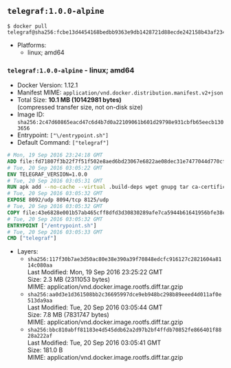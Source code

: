 ## `telegraf:1.0.0-alpine`

```console
$ docker pull telegraf@sha256:fcbe13d4454168bedbb9363e9db1428721d88ecde242158b43af23425c4d3177
```

-	Platforms:
	-	linux; amd64

### `telegraf:1.0.0-alpine` - linux; amd64

-	Docker Version: 1.12.1
-	Manifest MIME: `application/vnd.docker.distribution.manifest.v2+json`
-	Total Size: **10.1 MB (10142981 bytes)**  
	(compressed transfer size, not on-disk size)
-	Image ID: `sha256:2c47d60865eacd47c6d4b7d0a22109061b601d29798e931cbfb65eecb1303656`
-	Entrypoint: `["\/entrypoint.sh"]`
-	Default Command: `["telegraf"]`

```dockerfile
# Mon, 19 Sep 2016 23:24:18 GMT
ADD file:fd71807f3b22f7f51f502e8aed6bd23067e6822ae08dec31e7477044d770cf48 in / 
# Tue, 20 Sep 2016 03:05:22 GMT
ENV TELEGRAF_VERSION=1.0.0
# Tue, 20 Sep 2016 03:05:31 GMT
RUN apk add --no-cache --virtual .build-deps wget gnupg tar ca-certificates &&     update-ca-certificates &&     gpg --keyserver hkp://ha.pool.sks-keyservers.net         --recv-keys 05CE15085FC09D18E99EFB22684A14CF2582E0C5 &&     wget -q https://dl.influxdata.com/telegraf/releases/telegraf-${TELEGRAF_VERSION}-static_linux_amd64.tar.gz.asc &&     wget -q https://dl.influxdata.com/telegraf/releases/telegraf-${TELEGRAF_VERSION}-static_linux_amd64.tar.gz &&     gpg --batch --verify telegraf-${TELEGRAF_VERSION}-static_linux_amd64.tar.gz.asc telegraf-${TELEGRAF_VERSION}-static_linux_amd64.tar.gz &&     mkdir -p /usr/src /etc/telegraf &&     tar -C /usr/src -xzf telegraf-${TELEGRAF_VERSION}-static_linux_amd64.tar.gz &&     mv /usr/src/telegraf*/telegraf.conf /etc/telegraf/ &&     chmod +x /usr/src/telegraf*/* &&     cp -a /usr/src/telegraf*/* /usr/bin/ &&     rm -rf *.tar.gz* /usr/src /root/.gnupg &&     apk del .build-deps
# Tue, 20 Sep 2016 03:05:32 GMT
EXPOSE 8092/udp 8094/tcp 8125/udp
# Tue, 20 Sep 2016 03:05:32 GMT
COPY file:43e6828e001b57ab465cff8dfd3d30830289afe7ca5944b61641956bfe38cd1c in /entrypoint.sh 
# Tue, 20 Sep 2016 03:05:32 GMT
ENTRYPOINT ["/entrypoint.sh"]
# Tue, 20 Sep 2016 03:05:33 GMT
CMD ["telegraf"]
```

-	Layers:
	-	`sha256:117f30b7ae3d50ac80e38e390a39f70848edcfc916127c2821604a8114c080aa`  
		Last Modified: Mon, 19 Sep 2016 23:25:22 GMT  
		Size: 2.3 MB (2311053 bytes)  
		MIME: application/vnd.docker.image.rootfs.diff.tar.gzip
	-	`sha256:aa0d3e1d361508bb2c36695997dce9eb948bc298b89eeed4d011af0e513da9aa`  
		Last Modified: Tue, 20 Sep 2016 03:05:44 GMT  
		Size: 7.8 MB (7831747 bytes)  
		MIME: application/vnd.docker.image.rootfs.diff.tar.gzip
	-	`sha256:bbc810abff81183e4d545ddb62a2d97b2bf4ffdb70852fe866401f8828a222af`  
		Last Modified: Tue, 20 Sep 2016 03:05:41 GMT  
		Size: 181.0 B  
		MIME: application/vnd.docker.image.rootfs.diff.tar.gzip
